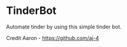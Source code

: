 # TinderBot
Automate tinder by using this simple tinder bot. 

Credit Aaron - https://github.com/aj-4
